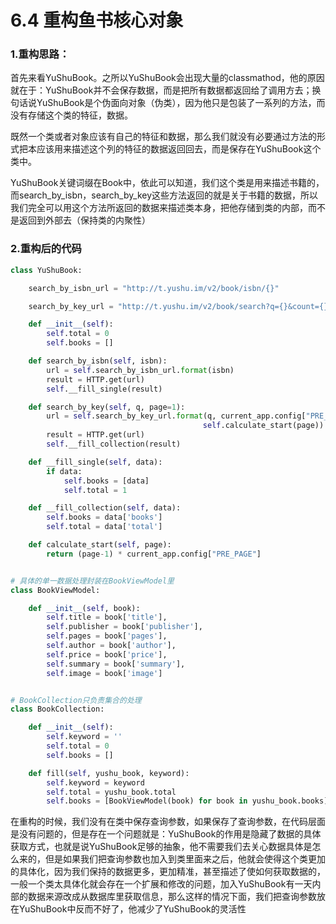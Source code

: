 # 6.4 重构鱼书核心对象

### 1.重构思路：
首先来看YuShuBook。之所以YuShuBook会出现大量的classmathod，他的原因就在于：YuShuBook并不会保存数据，而是把所有数据都返回给了调用方去；换句话说YuShuBook是个伪面向对象（伪类），因为他只是包装了一系列的方法，而没有存储这个类的特征，数据。

既然一个类或者对象应该有自己的特征和数据，那么我们就没有必要通过方法的形式把本应该用来描述这个列的特征的数据返回回去，而是保存在YuShuBook这个类中。

YuShuBook关键词缀在Book中，依此可以知道，我们这个类是用来描述书籍的，而search_by_isbn，search_by_key这些方法返回的就是关于书籍的数据，所以我们完全可以用这个方法所返回的数据来描述类本身，把他存储到类的内部，而不是返回到外部去（保持类的内聚性）


### 2.重构后的代码
```python
class YuShuBook:

    search_by_isbn_url = "http://t.yushu.im/v2/book/isbn/{}"

    search_by_key_url = "http://t.yushu.im/v2/book/search?q={}&count={}&start={}"

    def __init__(self):
        self.total = 0
        self.books = []

    def search_by_isbn(self, isbn):
        url = self.search_by_isbn_url.format(isbn)
        result = HTTP.get(url)
        self.__fill_single(result)

    def search_by_key(self, q, page=1):
        url = self.search_by_key_url.format(q, current_app.config["PRE_PAGE"],
                                           self.calculate_start(page))
        result = HTTP.get(url)
        self.__fill_collection(result)

    def __fill_single(self, data):
        if data:
            self.books = [data]
            self.total = 1

    def __fill_collection(self, data):
        self.books = data['books']
        self.total = data['total']

    def calculate_start(self, page):
        return (page-1) * current_app.config["PRE_PAGE"]

```

```python 

# 具体的单一数据处理封装在BookViewModel里
class BookViewModel:

    def __init__(self, book):
        self.title = book['title'],
        self.publisher = book['publisher'],
        self.pages = book['pages'],
        self.author = book['author'],
        self.price = book['price'],
        self.summary = book['summary'],
        self.image = book['image']


# BookCollection只负责集合的处理
class BookCollection:

    def __init__(self):
        self.keyword = ''
        self.total = 0
        self.books = []

    def fill(self, yushu_book, keyword):
        self.keyword = keyword
        self.total = yushu_book.total
        self.books = [BookViewModel(book) for book in yushu_book.books]
```
在重构的时候，我们没有在类中保存查询参数，如果保存了查询参数，在代码层面是没有问题的，但是存在一个问题就是：YuShuBook的作用是隐藏了数据的具体获取方式，也就是说YuShuBook足够的抽象，他不需要我们去关心数据具体是怎么来的，但是如果我们把查询参数也加入到类里面来之后，他就会使得这个类更加的具体化，因为我们保持的数据更多，更加精准，甚至描述了使如何获取数据的，一般一个类太具体化就会存在一个扩展和修改的问题，加入YuShuBook有一天内部的数据来源改成从数据库里获取信息，那么这样的情况下面，我们把查询参数放在YuShuBook中反而不好了，他减少了YuShuBook的灵活性
